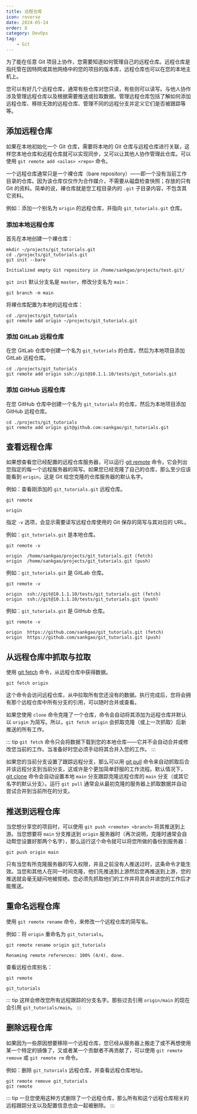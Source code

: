 ```yaml
---
title: 远程仓库
icon: reverse
date: 2024-05-24
order: 8
category: DevOps
tag:
    - Git
---
```


为了能在任意 Git 项目上协作，您需要知道如何管理自己的远程仓库。远程仓库是指托管在因特网或其他网络中的您的项目的版本库，远程仓库也可以在您的本地主机上。

您可以有好几个远程仓库，通常有些仓库对您只读，有些则可以读写。与他人协作涉及管理远程仓库以及根据需要推送或拉取数据。管理远程仓库包括了解如何添加远程仓库、移除无效的远程仓库、管理不同的远程分支并定义它们是否被跟踪等等。

## 添加远程仓库

如果在本地初始化一个 Git 仓库，需要将本地的 Git 仓库与远程仓库进行关联，这样您本地仓库和远程仓库就可以实现同步，又可以让其他人协作管理此仓库。可以使用 `git remote add <ailas> <repo>` 命令。

一个远程仓库通常只是一个裸仓库（bare repository）——即一个没有当前工作目录的仓库。因为该仓库仅仅作为合作媒介，不需要从磁盘检查快照；存放的只有 Git 的资料。简单的说，裸仓库就是您工程目录内的 `.git` 子目录内容，不包含其它资料。

例如：添加一个别名为 `origin` 的远程仓库，并指向 `git_tutorials.git` 仓库。

### 添加本地远程仓库

首先在本地创建一个裸仓库：

```shell
mkdir ~/projects/git_tutorials.git
cd ./projects/git_tutorials.git
git init --bare

Initialized empty Git repository in /home/sankgao/projects/test.git/
```

`git init` 默认分支名是 `master`，修改分支名为 `main`：

```shell
git branch -m main
```

将裸仓库配置为本地的远程仓库：

```shell
cd ./projects/git_tutorials
git remote add origin ~/projects/git_tutorials.git
```

### 添加 GitLab 远程仓库

在您 GitLab 仓库中创建一个名为 `git_tutorials` 的仓库，然后为本地项目添加 GitLab 远程仓库。

```shell
cd ./projects/git_tutorials
git remote add origin ssh://git@10.1.1.10/tests/git_tutorials.git
```

### 添加 GitHub 远程仓库

在您 GitHub 仓库中创建一个名为 `git_tutorials` 的仓库，然后为本地项目添加 GitHub 远程仓库。

```shell
cd ./projects/git_tutorials
git remote add origin git@github.com:sankgao/git_tutorials.git
```

## 查看远程仓库

如果想查看您已经配置的远程仓库服务器，可以运行 [git remote](../../../commands/git/git_remote.md) 命令，它会列出您指定的每一个远程服务器的简写。如果您已经克隆了自己的仓库，那么至少应该能看到 `origin`，这是 Git 给您克隆的仓库服务器的默认名字。

例如：查看刚添加的 `git_tutorials.git` 远程仓库。

```shell
git remote

origin
```

指定 `-v` 选项，会显示需要读写远程仓库使用的 Git 保存的简写与其对应的 URL。

例如：`git_tutorials.git` 是本地仓库。

```shell
git remote -v

origin  /home/sankgao/projects/git_tutorials.git (fetch)
origin  /home/sankgao/projects/git_tutorials.git (push)
```

例如：`git_tutorials.git` 是 GitLab 仓库。

```shell
git remote -v

origin  ssh://git@10.1.1.10/tests/git_tutorials.git (fetch)
origin  ssh://git@10.1.1.10/tests/git_tutorials.git (push)
```

例如：`git_tutorials.git` 是 GitHub 仓库。

```shell
git remote -v

origin  https://github.com/sankgao/git_tutorials.git (fetch)
origin  https://github.com/sankgao/git_tutorials.git (push)
```

## 从远程仓库中抓取与拉取

使用 [git fetch](../../../commands/git/git_fetch.md) 命令，从远程仓库中获得数据。

```shell
git fetch origin
```

这个命令会访问远程仓库，从中拉取所有您还没有的数据。执行完成后，您将会拥有那个远程仓库中所有分支的引用，可以随时合并或查看。

如果您使用 `clone` 命令克隆了一个仓库，命令会自动将其添加为远程仓库并默认以 `origin` 为简写。所以，`git fetch origin` 会抓取克隆（或上一次抓取）后新推送的所有工作。

::: tip
`git fetch` 命令只会将数据下载到您的本地仓库——它并不会自动合并或修改您当前的工作。当准备好时您必须手动将其合并入您的工作。
:::

如果您的当前分支设置了跟踪远程分支，那么可以用 [git pull](../../../commands/git/git_pull.md) 命令来自动抓取后合并该远程分支到当前分支，这或许是个更加简单舒服的工作流程。默认情况下，[git clone](../../../commands/git/git_clone.md) 命令会自动设置本地 `main` 分支跟踪克隆远程仓库的 `main` 分支（或其它名字的默认分支）。运行 `git pull` 通常会从最初克隆的服务器上抓取数据并自动尝试合并到当前所在的分支。

## 推送到远程仓库

当您想分享您的项目时，可以使用 `git push <remote> <branch>` 将其推送到上游。当您想要将 `main` 分支推送到 `origin` 服务器时（再次说明，克隆时通常会自动帮您设置好那两个名字），那么运行这个命令就可以将您所做的备份到服务器：

```shell
git push origin main
```

只有当您有所克隆服务器的写入权限，并且之前没有人推送过时，这条命令才能生效。当您和其他人在同一时间克隆，他们先推送到上游然后您再推送到上游，您的推送就会毫无疑问地被拒绝。您必须先抓取他们的工作并将其合并进您的工作后才能推送。

## 重命名远程仓库

使用 `git remote rename` 命令，来修改一个远程仓库的简写名。

例如：将 `origin` 重命名为 `git_tutorials`。

```shell
git remote rename origin git_tutorials

Renaming remote references: 100% (4/4), done.
```

查看远程仓库别名：

```shell
git remote

git_tutorials
```

::: tip
这样会修改您所有远程跟踪的分支名字。那些过去引用 `origin/main` 的现在会引用 `git_tutorials/main`。
:::

## 删除远程仓库

如果因为一些原因想要移除一个远程仓库，您已经从服务器上搬走了或不再想使用某一个特定的镜像了，又或者某一个贡献者不再贡献了，可以使用 `git remote remove` 或 `git remote rm` 命令。

例如：删除 `git_tutorials` 远程仓库，并查看远程仓库地址。

```shell
git remote remove git_tutorials
git remote
```

::: tip
一旦您使用这种方式删除了一个远程仓库，那么所有和这个远程仓库相关的远程跟踪分支以及配置信息也会一起被删除。
:::
